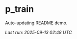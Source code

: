 # p_train

Auto-updating README demo.

<!--START_SECTION:status-->
_Last run: 2025-09-13 02:48 UTC_
<!--END_SECTION:status-->
































































































































































































































































































































































































































































































































































